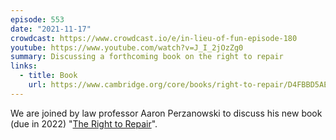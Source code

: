 ```yaml
---
episode: 553
date: "2021-11-17"
crowdcast: https://www.crowdcast.io/e/in-lieu-of-fun-episode-180
youtube: https://www.youtube.com/watch?v=J_I_2jOzZg0
summary: Discussing a forthcoming book on the right to repair
links:
  - title: Book
    url: https://www.cambridge.org/core/books/right-to-repair/D4FBBD5AE06602029E8680BDC7FA93A6
---
```

We are joined by law professor Aaron Perzanowski to discuss his new book (due in 2022) "[The Right to Repair][book]".

[book]: https://www.cambridge.org/core/books/right-to-repair/D4FBBD5AE06602029E8680BDC7FA93A6
